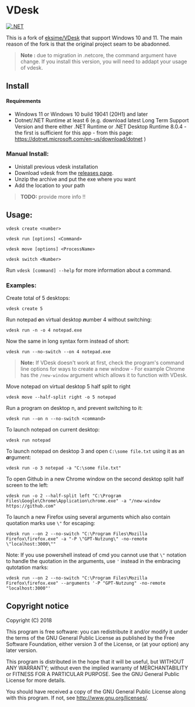 # VDesk

[![.NET](https://github.com/LittleVaaty/VDesk/actions/workflows/dotnet-CI.yml/badge.svg)](https://github.com/LittleVaaty/VDesk/actions/workflows/dotnet-CI.yml)

This is a fork of [eksime/VDesk](https://github.com/eksime/VDesk) that support Windows 10 and 11.
The main reason of the fork is that the original project seam to be abadonned.

> **Note :** due to migration in .netcore, the command argument have change. If you install this version, you will need to addapt your usage of vdesk.


## Install

#### Requirements
- Windows 11 or Windows 10 build 19041 (20H1) and later
- Dotnet/.NET Runtime at least 6 (e.g. download latest Long Term Support Version and there either .NET Runtime or .NET Desktop Runtime 8.0.4 - the first is sufficient for this app - from this page: https://dotnet.microsoft.com/en-us/download/dotnet )

### Manual Install:
- Unistall previous vdesk installation
- Download vdesk from the [releases page](https://github.com/LittleVaaty/VDesk/releases/).
- Unzip the archive and put the exe where you want
- Add the location to your path
> **TODO:** provide more info !!


## Usage:

`vdesk create <number>`

`vdesk run [options] <Command>`

`vdesk move [options] <ProcessName>`

`vdesk switch <Number>`

Run `vdesk [command] --help` for more information about a command.

### Examples:
Create total of 5 desktops:

`vdesk create 5`

Run notepad ***o***n virtual desktop ***n***umber 4 without switching:

`vdesk run -n -o 4 notepad.exe`

Now the same in long syntax form instead of short:

`vdesk run --no-switch --on 4 notepad.exe`


> **Note:** If VDesk doesn't work at first, check the program's command line options for ways to create a new window - For example Chrome has the `/new-window` argument which allows it to function with VDesk.

Move notepad on virtual desktop 5 half split to right

`vdesk move --half-split right -o 5 notepad`

Run a program on desktop n, and prevent switching to it:

`vdesk run --on n --no-switch <command>`

To launch notepad on current desktop:

`vdesk run notepad`

To launch notepad on desktop 3 and open `C:\some file.txt` using it as an ***a***rgument:

`vdesk run -o 3 notepad -a "C:\some file.txt"`

To open Github in a new Chrome window on the second desktop split half screen to the left:

`vdesk run -o 2 --half-split left "C:\Program Files\Google\Chrome\Application\chrome.exe" -a "/new-window https://github.com"`

To launch a new Firefox using several arguments which also contain quotation marks use `\"` for escaping:

`vdesk run --on 2 --no-switch "C:\Program Files\Mozilla Firefox\firefox.exe" -a "-P \"GPT-Nutzung\" -no-remote \"localhost:3000\""`

Note: If you use powershell instead of cmd you cannot use that `\"` notation to handle the quotation in the arguments, use `'` instead in the embracing qutotation marks:

`vdesk run --on 2 --no-switch "C:\Program Files\Mozilla Firefox\firefox.exe" --arguments '-P "GPT-Nutzung" -no-remote "localhost:3000"'`

## Copyright notice

Copyright (C) 2018

This program is free software: you can redistribute it and/or modify
it under the terms of the GNU General Public License as published by
the Free Software Foundation, either version 3 of the License, or
(at your option) any later version.

This program is distributed in the hope that it will be useful,
but WITHOUT ANY WARRANTY; without even the implied warranty of
MERCHANTABILITY or FITNESS FOR A PARTICULAR PURPOSE.  See the
GNU General Public License for more details.

You should have received a copy of the GNU General Public License
along with this program.  If not, see <http://www.gnu.org/licenses/>.

